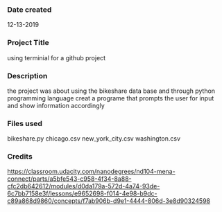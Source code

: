 ### Date created
12-13-2019

### Project Title
using terminial for a github project 

### Description
the project was about using the bikeshare data base and through python programming language creat a programe that prompts the user for input and show information accordingly 

### Files used
bikeshare.py
chicago.csv
new_york_city.csv
washington.csv

### Credits
https://classroom.udacity.com/nanodegrees/nd104-mena-connect/parts/a5bfe543-c958-4f34-8a88-cfc2db642612/modules/d0da179a-572d-4a74-93de-6c7bb7158e3f/lessons/e9652698-f014-4e98-b9dc-c89a868d9860/concepts/f7ab906b-d9e1-4444-806d-3e8d90324598


